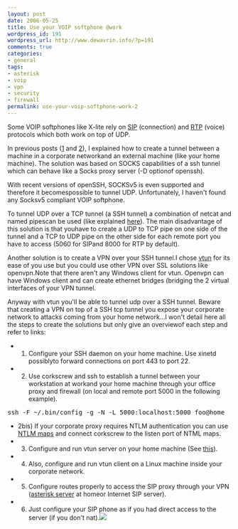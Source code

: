 ```yaml
--- 
layout: post
date: 2006-05-25
title: Use your VOIP softphone @work
wordpress_id: 191
wordpress_url: http://www.dewavrin.info/?p=191
comments: true
categories: 
- general
tags: 
- asterisk
- voip
- vpn
- security
- firewall
permalink: use-your-voip-softphone-work-2
---
```

Some VOIP softphones like X-lite rely on [SIP](http://en.wikipedia.org/wiki/SIP) (connection) and [RTP](http://en.wikipedia.org/wiki/Real-time_Transport_Protocol) (voice) protocols which both work on top of UDP.

In previous posts ([1](/blog/passing-through-corporate-firewall/) and [2](/blog/passing-through-corporate-firewall-part2-2/)), I explained how to create a tunnel between a machine in a corporate networkand an external machine (like your home machine). The solution was based on SOCKS capabilities of a ssh tunnel which can behave like a Socks proxy server (-D optionof openssh).

With recent versions of openSSH, SOCKSv5 is even supported and therefore it becomespossible to tunnel UDP. Unfortunately, I haven't found any Socksv5 compliant VOIP softphone.

To tunnel UDP over a TCP tunnel (a SSH tunnel) a combination of netcat and named pipescan be used (like explained [here](http://zarb.org/~gc/html/udp-in-ssh-tunneling.html)). The main disadvantage of this solution is that youhave to create a UDP to TCP pipe on one side of the tunnel and a TCP to UDP pipe on the other side for each remote port you have to access (5060 for SIPand 8000 for RTP by default).

Another solution is to create a VPN over your SSH tunnel.I chose [vtun](http://vtun.sourceforge.net) for its ease of you use but you could use other VPN over SSL solutions like openvpn.Note that there aren't any Windows client for vtun. Openvpn can have Windows client and can create ethernet bridges (bridging the 2 virtual interfaces of your VPN tunnel.

Anyway with vtun you'll be able to tunnel udp over a SSH tunnel. Beware that creating a VPN on top of a SSH tcp tunnel you expose your corporate network to attacks coming from your home network...I won't detail here all the steps to create the solutions but only give an overviewof each step and refer to links:

- 1) Configure your SSH daemon on your home machine. Use xinetd possiblyto forward connections on port 443 to port 22.
- 2) Use corkscrew and ssh to establish a tunnel between your workstation at workand your home machine through your office proxy and firewall (on local and remote port 5000 in the following example).
<pre>ssh -F ~/.bin/config -g -N -L 5000:localhost:5000 foo@home</pre>

- 2bis) If your corporate proxy requires NTLM authentication you can use [NTLM maps](http://sourceforge.net/projects/ntlmaps/) and connect corkscrew to the listen port of NTML maps.
- 3) Configure and run vtun server on your home machine (See [this](http://www.linuxjournal.com/article/6675)).
- 4) Also, configure and run vtun client on a Linux machine inside your corporate network.
- 5) Configure routes properly to access the SIP proxy through your VPN ([asterisk server](http://www.asterisk.org/) at homeor Internet SIP server).
- 6) Just configure your SIP phone as if you had direct access to the server (if you don't nat).![](/images/custom/xlite.JPG)
